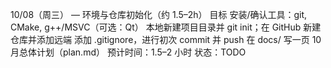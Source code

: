 10/08（周三） — 环境与仓库初始化（约 1.5–2h）
目标
安装/确认工具：git, CMake, g++/MSVC（可选：Qt）
本地新建项目目录并 git init；在 GitHub 新建仓库并添加远端
添加 .gitignore，进行初次 commit 并 push
在 docs/ 写一页 10 月总体计划（plan.md）
预计时间：1.5–2 小时
状态：TODO